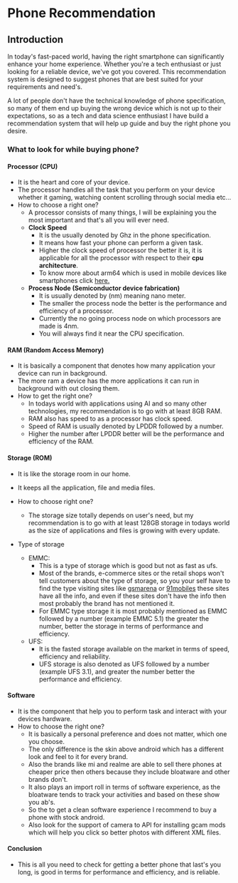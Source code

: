 # Phone Recommendation

## Introduction

In today's fast-paced world, having the right smartphone can significantly enhance your home experience. Whether you're a tech enthusiast or just looking for a reliable device, we've got you covered. This recommendation system is designed to suggest phones that are best suited for your requirements and need's.

A lot of people don't have the technical knowledge of phone specification, so many of them end up buying the wrong device which is not up to their expectations, so as a tech and data science enthusiast I have build a recommendation system that will help up guide and buy the right phone you desire.

### What to look for while buying phone?

#### Processor (CPU)

-   It is the heart and core of your device.
-   The processor handles all the task that you perform on your device whether it gaming, watching content scrolling through social media etc...
-   How to choose a right one?
    -   A processor consists of many things, I will be explaining you the most important and that's all you will ever need.
    -   **Clock Speed**
        -   It is the usually denoted by Ghz in the phone specification.
        -   It means how fast your phone can perform a given task.
        -   Higher the clock speed of processor the better it is, it is applicable for all the processor with respect to their **cpu architecture**.
        -   To know more about arm64 which is used in mobile devices like smartphones click [here.](https://en.wikipedia.org/wiki/ARM_architecture_family#64/32-bit_architecture)
    -   **Process Node (Semiconductor device fabrication)**
        -   It is usually denoted by (nm) meaning nano meter.
        -   The smaller the process node the better is the performance and efficiency of a processor.
        -   Currently the no going process node on which processors are made is 4nm.
        -   You will always find it near the CPU specification.

#### RAM (Random Access Memory)

-   It is basically a component that denotes how many application your device can run in background.
-   The more ram a device has the more applications it can run in background with out closing them.
-   How to get the right one?
    -   In todays world with applications using AI and so many other technologies, my recommendation is to go with at least 8GB RAM.
    -   RAM also has speed to as a processor has clock speed.
    -   Speed of RAM is usually denoted by LPDDR followed by a number.
    -   Higher the number after LPDDR better will be the performance and efficiency of the RAM.

#### Storage (ROM)

-   It is like the storage room in our home.
-   It keeps all the application, file and media files.
-   How to choose right one?

    -   The storage size totally depends on user's need, but my recommendation is to go with at least 128GB storage in todays world as the size of applications and files is growing with every update.

-   Type of storage
    -   EMMC:
        -   This is a type of storage which is good but not as fast as ufs.
        -   Most of the brands, e-commerce sites or the retail shops won't tell customers about the type of storage, so you your self have to find the type visiting sites like [gsmarena](https://www.gsmarena.com/) or [91mobiles](https://www.91mobiles.com/) these sites have all the info, and even if these sites don't have the info then most probably the brand has not mentioned it.
        -   For EMMC type storage it is most probably mentioned as EMMC followed by a number (example EMMC 5.1) the greater the number, better the storage in terms of performance and efficiency.
    -   UFS:
        -   It is the fasted storage available on the market in terms of speed, efficiency and reliability.
        -   UFS storage is also denoted as UFS followed by a number (example UFS 3.1), and greater the number better the performance and efficiency.

#### Software

-   It is the component that help you to perform task and interact with your devices hardware.
-   How to choose the right one?
    -   It is basically a personal preference and does not matter, which one you choose.
    -   The only difference is the skin above android which has a different look and feel to it for every brand.
    -   Also the brands like mi and realme are able to sell there phones at cheaper price then others because they include bloatware and other brands don't.
    -   It also plays an import roll in terms of software experience, as the bloatware tends to track your activities and based on these show you ab's.
    -   So the to get a clean software experience I recommend to buy a phone with stock android.
    -   Also look for the support of camera to API for installing gcam mods which will help you click so better photos with different XML files.

#### Conclusion

-   This is all you need to check for getting a better phone that last's you long, is good in terms for performance and efficiency, and is reliable.
